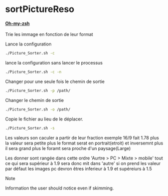 # sortPictureReso
#### [Oh-my-zsh](https://github.com/robbyrussell/oh-my-zsh)
Trie les immage en fonction de leur format


Lance la configuration

```zsh
./Picture_Sorter.sh -c
```

lance la configuration sans lancer le processus

```zsh
./Picture_Sorter.sh -c -n
```

Changer pour une seule fois le chemin de sortie

```zsh
./Picture_Sorter.sh -p /path/
```

Changer le chemin de sortie

```zsh
./Picture_Sorter.sh -o /path/
```

Copie le fichier au lieu de le déplacer.

```zsh
./Picture_Sorter.sh -s
```

Les valeurs son caculer a partir de leur fraction exemple 16/9 fait 1.78 plus la valeur sera petite plus le format serat en portrait(etroit) et inversemnt plus il sera grand plus le foramt sera proche d'un paysage(Large)

Les donner sont rangée dans cette ordre 'Aurtre > PC > Mixte > mobile' tout ce qui sera supérieur à 1.9 sera donc mit dans 'autre' si on prend les valeur par défaut les images pc devron êtres inferieur à 1.9 et supéreiurs à 1.5

> [!NOTE]
> Information the user should notice even if skimming.